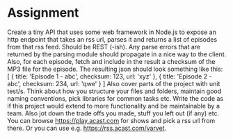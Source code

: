 # Assignment
Create a tiny API that uses some web framework in Node.js to expose an http endpoint that
takes an rss url, parses it and returns a list of episodes from that rss feed. Should be REST
(-ish). Any parse errors that are returned by the parsing module should propagate in a nice way
to the client. Also, for each episode, fetch and include in the result a checksum of the MP3 file
for the episode. The resulting json should look something like this:
[
{ title: 'Episode 1 - abc', checksum: 123, url: 'xyz' },
{ title: 'Episode 2 - abc', checksum: 234, url: 'qwe' }
]
Also cover parts of the project with unit test/s. Think about how you structure your files and
folders, maintain good naming conventions, pick libraries for common tasks etc. Write the code
as if this project would extend to more functionality and be maintainable by a team. Also jot
down the trade offs you made, stuff you left out (if any) etc.
You can browse https://play.acast.com for shows and pick a rss url from there. Or you can use
e.g. https://rss.acast.com/varvet.